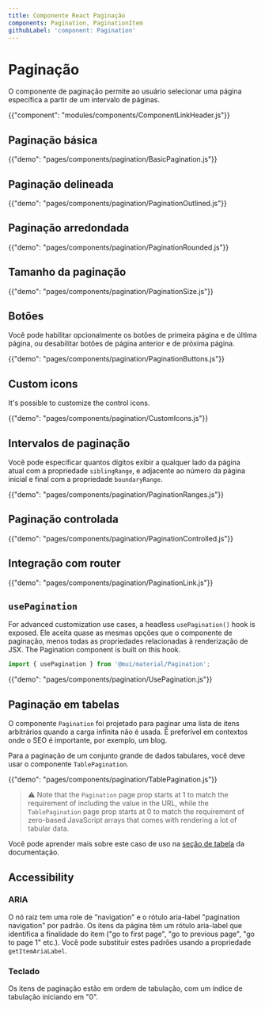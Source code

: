 ```yaml
---
title: Componente React Paginação
components: Pagination, PaginationItem
githubLabel: 'component: Pagination'
---
```


# Paginação

<p class="description">O componente de paginação permite ao usuário selecionar uma página específica a partir de um intervalo de páginas.</p>

{{"component": "modules/components/ComponentLinkHeader.js"}}

## Paginação básica

{{"demo": "pages/components/pagination/BasicPagination.js"}}

## Paginação delineada

{{"demo": "pages/components/pagination/PaginationOutlined.js"}}

## Paginação arredondada

{{"demo": "pages/components/pagination/PaginationRounded.js"}}

## Tamanho da paginação

{{"demo": "pages/components/pagination/PaginationSize.js"}}

## Botões

Você pode habilitar opcionalmente  os botões de primeira página e de última página, ou desabilitar botões de página anterior e de próxima página.

{{"demo": "pages/components/pagination/PaginationButtons.js"}}

## Custom icons

It's possible to customize the control icons.

{{"demo": "pages/components/pagination/CustomIcons.js"}}

## Intervalos de paginação

Você pode especificar quantos dígitos exibir a qualquer lado da página atual com a propriedade `siblingRange`, e adjacente ao número da página inicial e final com a propriedade `boundaryRange`.

{{"demo": "pages/components/pagination/PaginationRanges.js"}}

## Paginação controlada

{{"demo": "pages/components/pagination/PaginationControlled.js"}}

## Integração com router

{{"demo": "pages/components/pagination/PaginationLink.js"}}

## `usePagination`

For advanced customization use cases, a headless `usePagination()` hook is exposed. Ele aceita quase as mesmas opções que o componente de paginação, menos todas as propriedades relacionadas à renderização de JSX. The Pagination component is built on this hook.

```jsx
import { usePagination } from '@mui/material/Pagination';
```

{{"demo": "pages/components/pagination/UsePagination.js"}}

## Paginação em tabelas

O componente `Pagination` foi projetado para paginar uma lista de itens arbitrários quando a carga infinita não é usada. É preferível em contextos onde o SEO é importante, por exemplo, um blog.

Para a paginação de um conjunto grande de dados tabulares, você deve usar o componente `TablePagination`.

{{"demo": "pages/components/pagination/TablePagination.js"}}

> ⚠️ Note that the `Pagination` page prop starts at 1 to match the requirement of including the value in the URL, while the `TablePagination` page prop starts at 0 to match the requirement of zero-based JavaScript arrays that comes with rendering a lot of tabular data.

Você pode aprender mais sobre este caso de uso na [seção de tabela](/components/tables/#custom-pagination-options) da documentação.

## Accessibility

### ARIA

O nó raiz tem uma role de "navigation" e o rótulo aria-label "pagination navigation" por padrão. Os itens da página têm um rótulo aria-label que identifica a finalidade do item ("go to first page", "go to previous page", "go to page 1" etc.). Você pode substituir estes padrões usando a propriedade `getItemAriaLabel`.

### Teclado

Os itens de paginação estão em ordem de tabulação, com um índice de tabulação iniciando em "0".
